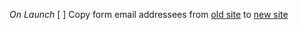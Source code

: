 *On Launch*
[ ] Copy form email addressees from [old site](https://webflow.com/dashboard/sites/ecstaticliving/forms) to [new site](https://webflow.com/dashboard/sites/ecstaticlife/forms)